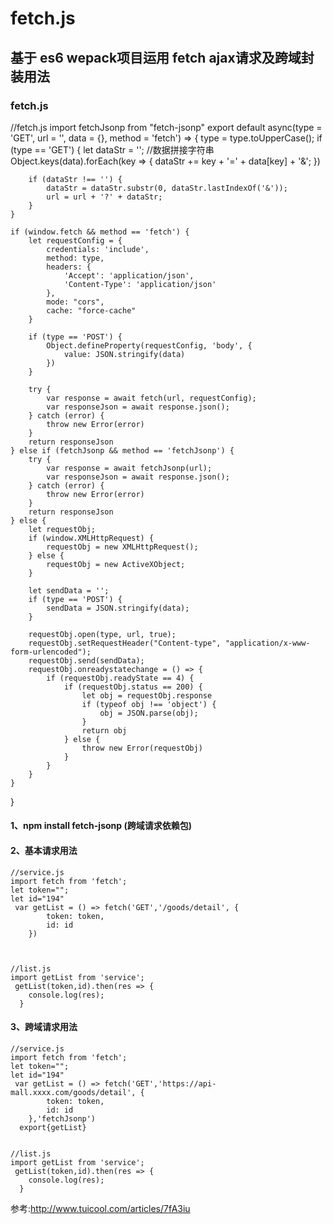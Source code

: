 # fetch.js
## 基于 es6 wepack项目运用 fetch ajax请求及跨域封装用法

### fetch.js

//fetch.js
import fetchJsonp from "fetch-jsonp"
export default async(type = 'GET', url = '', data = {}, method = 'fetch') => {
    type = type.toUpperCase();
    if (type == 'GET') {
        let dataStr = ''; //数据拼接字符串
        Object.keys(data).forEach(key => {
            dataStr += key + '=' + data[key] + '&';
        })

        if (dataStr !== '') {
            dataStr = dataStr.substr(0, dataStr.lastIndexOf('&'));
            url = url + '?' + dataStr;
        }
    }

    if (window.fetch && method == 'fetch') {
        let requestConfig = {
            credentials: 'include',
            method: type,
            headers: {
                'Accept': 'application/json',
                'Content-Type': 'application/json'
            },
            mode: "cors",
            cache: "force-cache"
        }

        if (type == 'POST') {
            Object.defineProperty(requestConfig, 'body', {
                value: JSON.stringify(data)
            })
        }

        try {
            var response = await fetch(url, requestConfig);
            var responseJson = await response.json();
        } catch (error) {
            throw new Error(error)
        }
        return responseJson
    } else if (fetchJsonp && method == 'fetchJsonp') {
        try {
            var response = await fetchJsonp(url);
            var responseJson = await response.json();
        } catch (error) {
            throw new Error(error)
        }
        return responseJson
    } else {
        let requestObj;
        if (window.XMLHttpRequest) {
            requestObj = new XMLHttpRequest();
        } else {
            requestObj = new ActiveXObject;
        }

        let sendData = '';
        if (type == 'POST') {
            sendData = JSON.stringify(data);
        }

        requestObj.open(type, url, true);
        requestObj.setRequestHeader("Content-type", "application/x-www-form-urlencoded");
        requestObj.send(sendData);
        requestObj.onreadystatechange = () => {
            if (requestObj.readyState == 4) {
                if (requestObj.status == 200) {
                    let obj = requestObj.response
                    if (typeof obj !== 'object') {
                        obj = JSON.parse(obj);
                    }
                    return obj
                } else {
                    throw new Error(requestObj)
                }
            }
        }
    }
}

#### 1、npm install fetch-jsonp (跨域请求依赖包)


#### 2、基本请求用法
	//service.js
 	import fetch from 'fetch';
 	let token="";
 	let id="194"
     var getList = () => fetch('GET','/goods/detail', {
            token: token,
            id: id
        })



	//list.js
	import getList from 'service';
     getList(token,id).then(res => {
        console.log(res);
      }




#### 3、跨域请求用法
	//service.js
 	import fetch from 'fetch';
 	let token="";
 	let id="194"
     var getList = () => fetch('GET','https://api-mall.xxxx.com/goods/detail', {
            token: token,
            id: id
        },'fetchJsonp')
	  export{getList}


	//list.js
	import getList from 'service';
     getList(token,id).then(res => {
        console.log(res);
      }



   参考:http://www.tuicool.com/articles/7fA3iu
